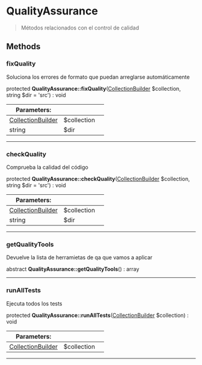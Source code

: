 
                                                                                                                                            
    
# QualityAssurance


> Métodos relacionados con el control de calidad
>
> 








## Methods

### fixQuality
Soluciona los errores de formato que puedan arreglarse automáticamente


protected **QualityAssurance::fixQuality**([CollectionBuilder](../../../CollectionBuilder.md) $collection, string $dir = &#039;src&#039;) : void


|Parameters: | | |
| --- | --- | --- |
|[CollectionBuilder](../../../CollectionBuilder.md) |$collection |  |
|string |$dir |  |

---


### checkQuality
Comprueba la calidad del código


protected **QualityAssurance::checkQuality**([CollectionBuilder](../../../CollectionBuilder.md) $collection, string $dir = &#039;src&#039;) : void


|Parameters: | | |
| --- | --- | --- |
|[CollectionBuilder](../../../CollectionBuilder.md) |$collection |  |
|string |$dir |  |

---


### getQualityTools
Devuelve la lista de herramietas de qa que vamos a aplicar


abstract **QualityAssurance::getQualityTools**() : array



---


### runAllTests
Ejecuta todos los tests


protected **QualityAssurance::runAllTests**([CollectionBuilder](../../../CollectionBuilder.md) $collection) : void


|Parameters: | | |
| --- | --- | --- |
|[CollectionBuilder](../../../CollectionBuilder.md) |$collection |  |

---


                                                                                                                                                                                                                                                                                                                                                                                                            
    
                                                                                                                                                                                                                                                                             
                